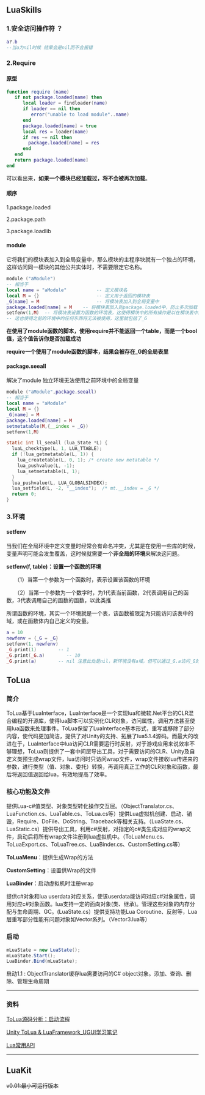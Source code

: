 ## LuaSkills

### 1.安全访问操作符 ？

```lua
a?.b
--当a为nil时候 结果会是nil而不会报错
```

### 2.Require

#### 原型

```lua
function require (name)
   if not package.loaded[name] then
      local loader = findloader(name)
      if loader == nil then
         error("unable to load module"..name)   
      end
      package.loaded[name] = true
      local res = loader(name)
      if res ~= nil then
        package.loaded[name] = res    
      end
   end
   return package.loaded[name]
end
```

可以看出来，**如果一个模块已经加载过，将不会被再次加载**。

#### 顺序

1.package.loaded

2.package.path

3.package.loadlib

#### module

它将我们的模块表加入到全局变量中，那么模块的主程序块就有一个独占的环境，这样访问同一模块的其他公共实体时，不需要限定它名称。

```lua
module ("aModule") 
-- 相当于
local name = "aModule"           -- 定义模块名  
local M = {}                     -- 定义用于返回的模块表  
_G[name] = M                     -- 将模块表加入到全局变量中  
package.loaded[name] = M    -- 将模块表加入到package.loaded中，防止多次加载  
setfenv(1,M)  -- 将模块表设置为函数的环境表，这使得模块中的所有操作是以在模块表中的，这样定义函数就直接定义在模块表中
-- 这也使得之前的环境中的任何东西将无法被使用，这里就包括了_G
```

**在使用了module函数的脚本，使用require并不能返回一个table，而是一个bool值，这个值告诉你是否加载成功**

**require一个使用了module函数的脚本，结果会被存在_G的全局表里**

#### package.seeall

解决了module 独立环境无法使用之前环境中的全局变量

```lua
module ("aModule",package.seeall) 
-- 相当于
local name = "aModule" 
local M = {}                            
_G[name] = M                     
package.loaded[name] = M    
setmetatable(M,{__index = _G}) 
setfenv(1,M)
```



```C
static int ll_seeall (lua_State *L) {
  luaL_checktype(L, 1, LUA_TTABLE);
  if (!lua_getmetatable(L, 1)) {
    lua_createtable(L, 0, 1); /* create new metatable */
    lua_pushvalue(L, -1);
    lua_setmetatable(L, 1);
  }
  lua_pushvalue(L, LUA_GLOBALSINDEX);
  lua_setfield(L, -2, "__index");  /* mt.__index = _G */
  return 0;
}
```

### 3.环境

#### **setfenv**

当我们在全局环境中定义变量时经常会有命名冲突，尤其是在使用一些库的时候，变量声明可能会发生覆盖，这时候就需要一个**非全局的环境**来解决这问题。

**setfenv(f, table)：设置一个函数的环境**

　　（1）当第一个参数为一个函数时，表示设置该函数的环境

　　（2）当第一个参数为一个数字时，为1代表当前函数，2代表调用自己的函数，3代表调用自己的函数的函数，以此类推

所谓函数的环境，其实一个环境就是一个表，该函数被限定为只能访问该表中的域，或在函数体内自己定义的变量。

```lua
a = 10
newfenv = {_G = _G}
setfenv(1, newfenv)
_G.print(1)        -- 1
_G.print(_G.a)        -- 10
_G.print(a)        -- nil 注意此处是nil，新环境没有a域，但可以通过_G.a访问_G的a域
```









## ToLua

### 简介

​	ToLua基于LuaInterface，LuaInterface是一个实现lua和微软.Net平台的CLR混合编程的开源库，使得lua脚本可以实例化CLR对象，访问属性，调用方法甚至使用lua函数来处理事件。ToLua保留了LuaInterface基本形式，重写或移除了部分内容，使代码更加简洁，提供了对Unity的支持、拓展了lua5.1.4源码。而最大的改进在于，LuaInterface中lua访问CLR需要运行时反射，对于游戏应用来说效率不够理想，ToLua则提供了一套中间层导出工具，对于需要访问的CLR、Unity及自定义类预生成wrap文件，lua访问时只访问wrap文件，wrap文件接收lua传递来的参数，进行类型（值、对象、委托）转换，再调用真正工作的CLR对象和函数，最后将返回值返回给lua，有效地提高了效率。

### **核心功能及文件**

提供Lua-c#值类型、对象类型转化操作交互层。（ObjectTranslator.cs、LuaFunction.cs、LuaTable.cs、ToLua.cs等）提供Lua虚拟机创建、启动、销毁，Require、DoFile、DoString、Traceback等相关支持。（LuaState.cs、LuaStatic.cs）提供导出工具，利用c#反射，对指定的c#类生成对应的wrap文件，启动后将所有wrap文件注册到lua虚拟机中。（ToLuaMenu.cs、ToLuaExport.cs、ToLuaTree.cs、LuaBinder.cs、CustomSetting.cs等）

**ToLuaMenu**：提供生成Wrap的方法

**CustomSetting**：设置供Wrap的文件

**LuaBinder**：启动虚拟机时注册wrap

提供c#对象和lua userdata对应关系，使该userdata能访问对应c#对象属性，调用对应c#对象函数。lua支持一定的面向对象(类、继承)。管理这些对象的内存分配与生命周期、GC。(LuaState.cs）提供支持功能Lua Coroutine、反射等，Lua层重写部分性能有问题对象如Vector系列。（Vector3.lua等）

### **启动**

```C#
mLuaState = new LuaState();
mLuaState.Start();
LuaBinder.Bind(mLuaState);
```

启动1.1 : ObjectTranslator缓存lua需要访问的C# object对象。添加、查询、删除、管理生命周期







***

### 资料

[ToLua源码分析：启动流程](https://blog.csdn.net/lodypig/article/details/60160020)

[Unity ToLua & LuaFramework_UGUI学习笔记](https://www.jianshu.com/p/ef1e2641e0c6)

[Lua常用API](https://www.jianshu.com/p/c3c7d460a454)

***





## LuaKit

~~v0.01:最小可运行版本~~

